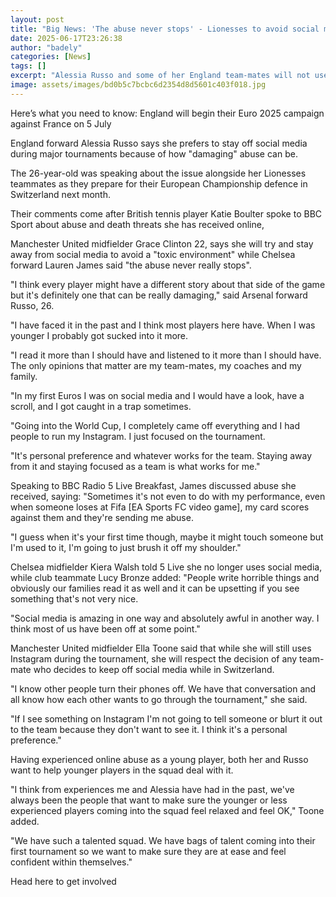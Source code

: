 ```yaml
---
layout: post
title: "Big News: 'The abuse never stops' - Lionesses to avoid social media"
date: 2025-06-17T23:26:38
author: "badely"
categories: [News]
tags: []
excerpt: "Alessia Russo and some of her England team-mates will not use social media during Euro 2025 because online abuse can be 'really damaging.'"
image: assets/images/bd0b5c7bcbc6d2354d8d5601c403f018.jpg
---
```


Here’s what you need to know: England will begin their Euro 2025 campaign against France on 5 July

England forward Alessia Russo says she prefers to stay off social media during major tournaments because of how "damaging" abuse can be.

The 26-year-old was speaking about the issue alongside her Lionesses teammates as they prepare for their European Championship defence in Switzerland next month.

Their comments come after British tennis player Katie Boulter spoke to BBC Sport about abuse and death threats she has received online,

Manchester United midfielder Grace Clinton 22, says she will try and stay away from social media to avoid a "toxic environment" while Chelsea forward Lauren James said "the abuse never really stops".

"I think every player might have a different story about that side of the game but it's definitely one that can be really damaging," said Arsenal forward Russo, 26.

"I have faced it in the past and I think most players here have. When I was younger I probably got sucked into it more. 

"I read it more than I should have and listened to it more than I should have. The only opinions that matter are my team-mates, my coaches and my family.

"In my first Euros I was on social media and I would have a look, have a scroll, and I got caught in a trap sometimes. 

"Going into the World Cup, I completely came off everything and I had people to run my Instagram. I just focused on the tournament. 

"It's personal preference and whatever works for the team. Staying away from it and staying focused as a team is what works for me."

Speaking to BBC Radio 5 Live Breakfast, James discussed abuse she received, saying: "Sometimes it's not even to do with my performance, even when someone loses at Fifa [EA Sports FC video game], my card scores against them and they're sending me abuse.

"I guess when it's your first time though, maybe it might touch someone but I'm used to it, I'm going to just brush it off my shoulder."

Chelsea midfielder Kiera Walsh told 5 Live she no longer uses social media, while club teammate Lucy Bronze added: "People write horrible things and obviously our families read it as well and it can be upsetting if you see something that's not very nice.

"Social media is amazing in one way and absolutely awful in another way. I think most of us have been off at some point."

Manchester United midfielder Ella Toone said that while she will still uses Instagram during the tournament, she will respect the decision of any team-mate who decides to keep off social media while in Switzerland.

"I know other people turn their phones off. We have that conversation and all know how each other wants to go through the tournament," she said.

"If I see something on Instagram I'm not going to tell someone or blurt it out to the team because they don't want to see it. I think it's a personal preference."

Having experienced online abuse as a young player, both her and Russo want to help younger players in the squad deal with it.

"I think from experiences me and Alessia have had in the past, we've always been the people that want to make sure the younger or less experienced players coming into the squad feel relaxed and feel OK," Toone added.

"We have such a talented squad. We have bags of talent coming into their first tournament so we want to make sure they are at ease and feel confident within themselves."

Head here to get involved

